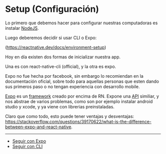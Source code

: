 # Setup (Configuración)

Lo primero que debemos hacer para configurar nuestras computadoras es instalar [NodeJS](https://nodejs.org/es/).

Luego deberemos decidir si usar CLI o Expo:

(https://reactnative.dev/docs/environment-setup)

Hoy en día existen dos formas de inicializar nuestra app.

Una es con react-native-cli (official), y la otra es expo.

Expo no fue hecha por facebook, sin embargo lo recomiendan en la documentación oficial, sobre todo para aquellas personas que esten dando sus primeros paso o no tengan experiencia con desarrollo mobile.

[Expo](https://expo.io/) es un [framework](./Palabras-claves.md#Framework) creado por encima de RN. Expone una [API](./Palabras-claves.md#API) similiar, y nos abstrae de varios problemas, como son por ejemplo instalar android studio y xcode, y ya viene con librerias preinstaladas.

Claro que como todo, esto puede tener ventajas y desventajas: https://stackoverflow.com/questions/39170622/what-is-the-difference-between-expo-and-react-native.

***

* [Seguir con Expo](./Setup-Expo.md)
* [Seguir con CLI](./Setup-CLI.md)